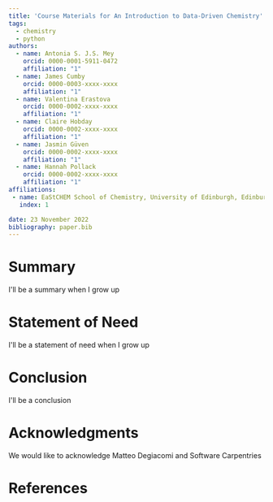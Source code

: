 ```yaml
---
title: 'Course Materials for An Introduction to Data-Driven Chemistry'
tags:
  - chemistry
  - python
authors:
  - name: Antonia S. J.S. Mey
    orcid: 0000-0001-5911-0472
    affiliation: "1"
  - name: James Cumby
    orcid: 0000-0003-xxxx-xxxx
    affiliation: "1"
  - name: Valentina Erastova
    orcid: 0000-0002-xxxx-xxxx
    affiliation: "1"
  - name: Claire Hobday
    orcid: 0000-0002-xxxx-xxxx
    affiliation: "1"
  - name: Jasmin Güven
    orcid: 0000-0002-xxxx-xxxx
    affiliation: "1"
  - name: Hannah Pollack
    orcid: 0000-0002-xxxx-xxxx
    affiliation: "1"
affiliations:
 - name: EaStCHEM School of Chemistry, University of Edinburgh, Edinburgh, United Kingdom 
   index: 1

date: 23 November 2022
bibliography: paper.bib
---
```


# Summary
I'll be a summary when I grow up

# Statement of Need
I'll be a statement of need when I grow up

# Conclusion

I'll be a conclusion
# Acknowledgments
We would like to acknowledge Matteo Degiacomi and Software Carpentries

# References
